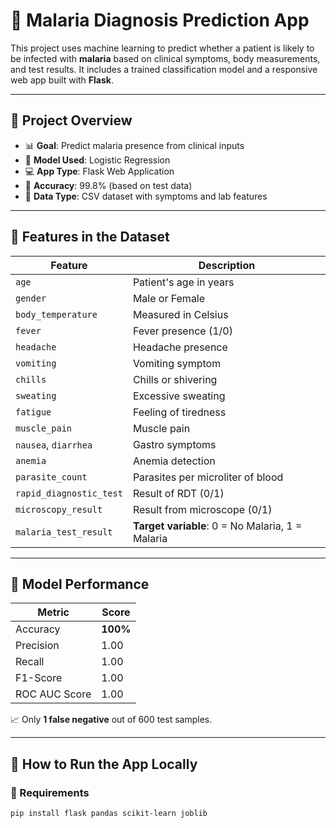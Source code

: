 # 🦠 Malaria Diagnosis Prediction App

This project uses machine learning to predict whether a patient is likely to be infected with **malaria** based on clinical symptoms, body measurements, and test results. It includes a trained classification model and a responsive web app built with **Flask**.

---

## 📌 Project Overview

- 📊 **Goal**: Predict malaria presence from clinical inputs
- 🤖 **Model Used**: Logistic Regression
- 💻 **App Type**: Flask Web Application
- 🧠 **Accuracy**: 99.8% (based on test data)
- 💾 **Data Type**: CSV dataset with symptoms and lab features

---

## 🧪 Features in the Dataset

| Feature                 | Description                            |
|-------------------------|----------------------------------------|
| `age`                   | Patient's age in years                 |
| `gender`                | Male or Female                         |
| `body_temperature`      | Measured in Celsius                    |
| `fever`                | Fever presence (1/0)                   |
| `headache`             | Headache presence                      |
| `vomiting`             | Vomiting symptom                       |
| `chills`               | Chills or shivering                    |
| `sweating`             | Excessive sweating                     |
| `fatigue`              | Feeling of tiredness                   |
| `muscle_pain`          | Muscle pain                            |
| `nausea`, `diarrhea`   | Gastro symptoms                        |
| `anemia`               | Anemia detection                       |
| `parasite_count`       | Parasites per microliter of blood      |
| `rapid_diagnostic_test`| Result of RDT (0/1)                    |
| `microscopy_result`    | Result from microscope (0/1)           |
| `malaria_test_result`  | **Target variable**: 0 = No Malaria, 1 = Malaria

---

## 🧠 Model Performance

| Metric        | Score     |
|---------------|-----------|
| Accuracy      | **100%**  |
| Precision     | 1.00      |
| Recall        | 1.00      |
| F1-Score      | 1.00      |
| ROC AUC Score | 1.00      |

📈 Only **1 false negative** out of 600 test samples.

---

## 🚀 How to Run the App Locally

### 🔧 Requirements

```bash
pip install flask pandas scikit-learn joblib
